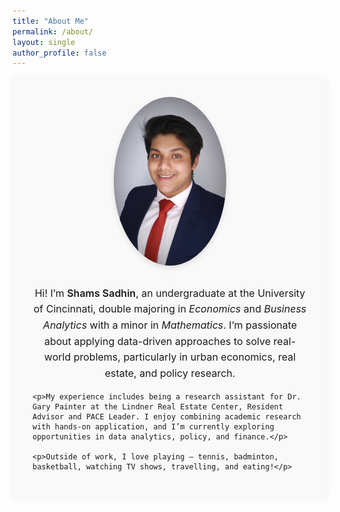 ```yaml
---
title: "About Me"
permalink: /about/
layout: single
author_profile: false
---
```


<style>
  .about-wrapper {
    display: flex;
    flex-direction: column;
    align-items: center;
    background: #f9f9f9;
    border-radius: 12px;
    padding: 2rem;
    max-width: 800px;
    margin: 0 auto;
    box-shadow: 0 0 10px rgba(0,0,0,0.05);
  }

  .about-photo {
    width: 180px;
    border-radius: 50%;
    margin-bottom: 1rem;
    box-shadow: 0 4px 10px rgba(0,0,0,0.1);
  }

  .about-text p {
    text-align: center;
    font-size: 1rem;
    line-height: 1.6;
    max-width: 700px;
    margin-bottom: 1rem;
  }

  .about-text strong {
    font-weight: 600;
  }
</style>

<div class="about-wrapper">
  <img src="/assets/images/biopic.jpg" alt="Shams Sadhin" class="about-photo" />

  <div class="about-text">
    <p>Hi! I’m <strong>Shams Sadhin</strong>, an undergraduate at the University of Cincinnati, double majoring in <em>Economics</em> and <em>Business Analytics</em> with a minor in <em>Mathematics</em>. I’m passionate about applying data-driven approaches to solve real-world problems, particularly in urban economics, real estate, and policy research.</p>

    <p>My experience includes being a research assistant for Dr. Gary Painter at the Lindner Real Estate Center, Resident Advisor and PACE Leader. I enjoy combining academic research with hands-on application, and I’m currently exploring opportunities in data analytics, policy, and finance.</p>

    <p>Outside of work, I love playing — tennis, badminton, basketball, watching TV shows, travelling, and eating!</p>
  </div>
</div>
